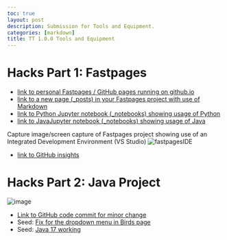 ```yaml
---
toc: true
layout: post
description: Submission for Tools and Equipment.
categories: [markdown]
title: TT 1.0.0 Tools and Equipment
---
```

# Hacks Part 1: Fastpages
- [link to personal Fastpages / GitHub pages running on github.io](https://supermengman.github.io/blog/)
- [link to a new page (_posts) in your Fastpages project with use of Markdown](https://supermengman.github.io/blog/markdown/2022/08/18/My-First-Post.html)
- [link to Python Jupyter notebook (_notebooks) showing usage of Python](https://supermengman.github.io/blog/jupyter/python/2022/08/18/python-jupyter-test.html)
- [link to JavaJupyter notebook (_notebooks) showing usage of Java](https://supermengman.github.io/blog/jupyter/java/2022/08/19/java-jupyter-test.html)

Capture image/screen capture of Fastpages project showing use of an Integrated Development Environment (VS Studio)
![fastpagesIDE](https://user-images.githubusercontent.com/73082021/185813119-97d13dda-775b-4847-b1fa-558a10d16e76.png)

- [link to GitHub insights](https://github.com/supermengman/blog/graphs/commit-activity)

# Hacks Part 2: Java Project
![image](https://user-images.githubusercontent.com/73082021/185813355-f47ed86c-d221-460f-bc91-b6c5b71f7fa5.png)
- [Link to GitHub code commit for minor change](https://github.com/supermengman/java-project/commit/dc999f8c098761346587f64d9b678b6b62e912db)
- Seed: [Fix for the dropdown menu in Birds page](https://github.com/supermengman/java-project/commit/8ebb8e343bbac33d6dc78db2822110f5f239ed32) 
- Seed: [Java 17 working](https://github.com/supermengman/java-project/commit/88a93640d046794f65ade8ea0df1a071fe62855c)